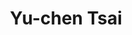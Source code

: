 ---
layout: page
title:  Yu-chen Tsai
name: Yu-chen Tsai
status: ongoing
program: Research assistant
entry_year: 2014
exit_year: 
create_link: false
external_url: 
image: /people/images/yu-chen_tsai.jpg
brief: 
---